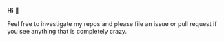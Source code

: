 **Hi** :wave:

Feel free to investigate my repos and please file an issue or pull request if
you see anything that is completely crazy.
